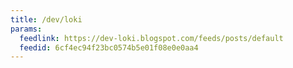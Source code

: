 ```yaml
---
title: /dev/loki
params:
  feedlink: https://dev-loki.blogspot.com/feeds/posts/default
  feedid: 6cf4ec94f23bc0574b5e01f08e0e0aa4
---
```

